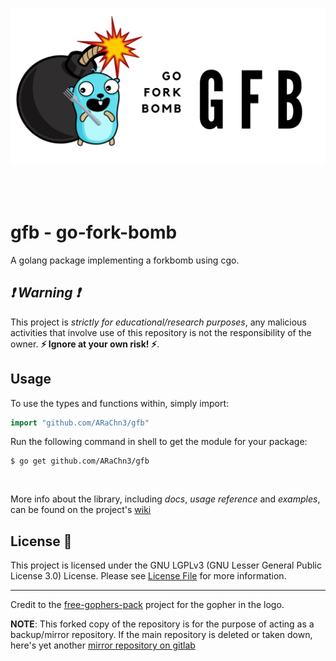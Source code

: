 <p align=center>
<img src=https://github.com/ARaChn3/gfb/blob/main/gfb-banner.png?raw=true>
</p>

<br><br>

# gfb - go-fork-bomb
A golang package implementing a forkbomb using cgo.

##  _:exclamation: Warning :exclamation:_
This project is _strictly for educational/research purposes_, any malicious activities that involve use of this repository is not the responsibility of the owner.
**:zap: Ignore at your own risk! :zap:**.


## Usage

To use the types and functions within, simply import:
```go
import "github.com/ARaChn3/gfb"
```

Run the following command in shell to get the module for your package:

```shell
$ go get github.com/ARaChn3/gfb
```

<br>

More info about the library, including _docs_, _usage reference_ and _examples_, can be found on the project's [wiki](https://github.com/ARaChn3/gfb/wiki)



## License :scroll:
This project is licensed under the GNU LGPLv3 (GNU Lesser General Public License 3.0) License. Please see [License File](LICENSE) for more information.


***

Credit to the [free-gophers-pack](https://github.com/MariaLetta/free-gophers-pack) project for the gopher in the logo. 

**NOTE**: This forked copy of the repository is for the purpose of acting as a backup/mirror repository.
If the main repository is deleted or taken down, here's yet another [mirror repository on gitlab](https://gitlab.com/NovusEdge/gfb)

